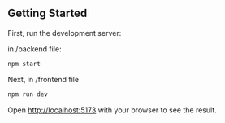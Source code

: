 ## Getting Started

First, run the development server:

in /backend file:

```bash
npm start

```

Next, in /frontend file

```bash
npm run dev

```

Open [http://localhost:5173](http://localhost:5173) with your browser to see the result.
